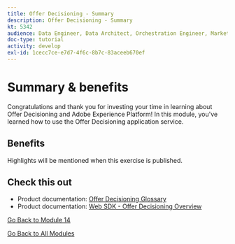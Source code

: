 ```yaml
---
title: Offer Decisioning - Summary
description: Offer Decisioning - Summary
kt: 5342
audience: Data Engineer, Data Architect, Orchestration Engineer, Marketer
doc-type: tutorial
activity: develop
exl-id: 1cecc7ce-e7d7-4f6c-8b7c-83aceeb670ef
---
```

# Summary & benefits

Congratulations and thank you for investing your time in learning about Offer Decisioning and Adobe Experience Platform! 
In this module, you've learned how to use the Offer Decisioning application service. 

## Benefits

Highlights will be mentioned when this exercise is published.

## Check this out

- Product documentation: [Offer Decisioning Glossary](https://experienceleague.adobe.com/docs/offer-decisioning/using/get-started/glossary.html?lang=en#get-started)
- Product documentation: [Web SDK - Offer Decisioning Overview](https://experienceleague.adobe.com/docs/experience-platform/edge/personalization/offer-decisioning/offer-decisioning-overview.html?lang=en#offer-decisioning-overview)

[Go Back to Module 14](./offer-decisioning.md)

[Go Back to All Modules](../../overview.md)
